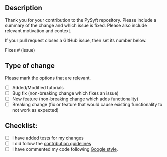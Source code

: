 ## Description

Thank you for your contribution to the PySyft repository.
Please include a summary of the change and which issue is fixed. Please also include relevant motivation and context.

If your pull request closes a GitHub issue, then set its number below.

Fixes # (issue)

## Type of change

Please mark the options that are relevant.

- [ ] Added/Modified tutorials
- [ ] Bug fix (non-breaking change which fixes an issue)
- [ ] New feature (non-breaking change which adds functionality)
- [ ] Breaking change (fix or feature that would cause existing functionality to not work as expected)

## Checklist:

* [ ] I have added tests for my changes
* [ ] I did follow the [contribution guidelines](https://github.com/OpenMined/PySyft/blob/master/CONTRIBUTING.md)
* [ ] I have commented my code following [Google style](https://sphinxcontrib-napoleon.readthedocs.io/en/latest/example_google.html).
